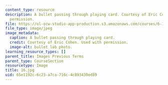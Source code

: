 ```yaml
---
content_type: resource
description: A bullet passing through playing card. Courtesy of Eric Cohen. Used with
  permission.
file: https://ol-ocw-studio-app-production.s3.amazonaws.com/courses/6-163-strobe-project-laboratory-fall-2005/65e1192c6c23a7ca716c4c893430ed89_16.jpg
file_type: image/jpeg
image_metadata:
  caption: A bullet passing through playing card.
  credit: Courtesy of Eric Cohen. Used with permission.
  image-alt: bullet lab photo.
learning_resource_types: []
parent_title: Images Previous Terms
parent_type: CourseSection
resourcetype: Image
title: 16.jpg
uid: 65e1192c-6c23-a7ca-716c-4c893430ed89
---
```


